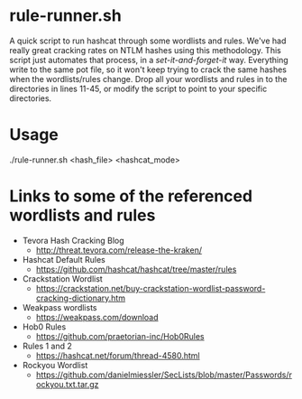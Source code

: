 # rule-runner.sh
A quick script to run hashcat through some wordlists and rules. We've had really great cracking rates on NTLM hashes using this methodology. This script just automates that process, in a _set-it-and-forget-it_ way. Everything write to the same pot file, so it won't keep trying to crack the same hashes when the wordlists/rules change. Drop all your wordlists and rules in to the directories in lines 11-45, or modify the script to point to your specific directories.

# Usage 
./rule-runner.sh <hash_file> <hashcat_mode>

# Links to some of the referenced wordlists and rules
* Tevora Hash Cracking Blog
  * http://threat.tevora.com/release-the-kraken/
* Hashcat Default Rules
  * https://github.com/hashcat/hashcat/tree/master/rules
* Crackstation Wordlist
  * https://crackstation.net/buy-crackstation-wordlist-password-cracking-dictionary.htm
* Weakpass wordlists
  * https://weakpass.com/download 
* Hob0 Rules
  * https://github.com/praetorian-inc/Hob0Rules 
* Rules 1 and 2
  * https://hashcat.net/forum/thread-4580.html
* Rockyou Wordlist
  * https://github.com/danielmiessler/SecLists/blob/master/Passwords/rockyou.txt.tar.gz
